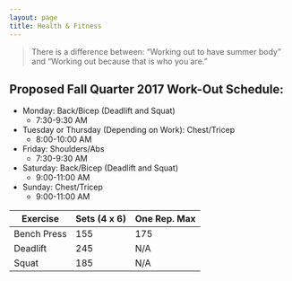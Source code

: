 ```yaml
---
layout: page
title: Health & Fitness
---
```

> There is a difference between: “Working out to have summer body” and “Working out because that is who you are.”

## Proposed Fall Quarter 2017 Work-Out Schedule:
* Monday: Back/Bicep (Deadlift and Squat)
  -  7:30-9:30 AM
* Tuesday or Thursday (Depending on Work): Chest/Tricep
  - 8:00-10:00 AM 
* Friday: Shoulders/Abs
  - 7:30-9:30 AM 
* Saturday: Back/Bicep (Deadlift and Squat)
  - 9:00-11:00 AM
* Sunday: Chest/Tricep 
  - 9:00-11:00 AM

| Exercise | Sets (4 x 6) | One Rep. Max |
|-------|--------|---------|
| Bench Press | 155 | 175 |
| Deadlift | 245 | N/A |
| Squat | 185 | N/A |
